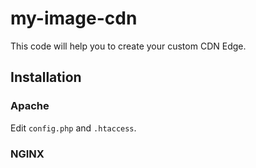 # my-image-cdn
This code will help you to create your custom CDN Edge.

## Installation

### Apache
Edit `config.php` and `.htaccess`.

### NGINX
